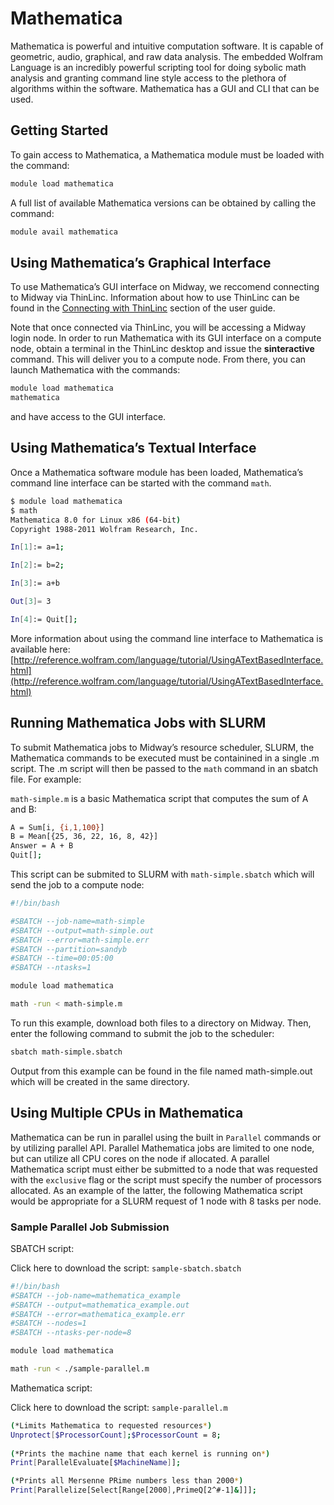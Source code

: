 # Mathematica

Mathematica is powerful and intuitive computation software.  It is capable of geometric, audio, graphical, and raw data analysis.  The embedded Wolfram Language is an incredibly powerful scripting tool for doing sybolic math analysis and granting command line style access to the plethora of algorithms within the software.  Mathematica has a GUI and CLI that can be used.

## Getting Started

To gain access to Mathematica, a Mathematica module must be loaded with the command:

```bash
module load mathematica
```

A full list of available Mathematica versions can be obtained by calling the command:

```bash
module avail mathematica
```

## Using Mathematica’s Graphical Interface

To use Mathematica’s GUI interface on Midway, we reccomend connecting to Midway via ThinLinc.  Information about how to use ThinLinc can be found in the [Connecting with ThinLinc](../../../connecting/index.md#thinlinc) section of the user guide.

Note that once connected via ThinLinc, you will be accessing a Midway login node.  In order to run Mathematica with its GUI interface on a compute node, obtain a terminal in the ThinLinc desktop and issue the **sinteractive** command.  This will deliver you to a compute node.  From there, you can launch Mathematica with the commands:

```bash
module load mathematica
mathematica
```

and have access to the GUI interface.

## Using Mathematica’s Textual Interface

Once a Mathematica software module has been loaded, Mathematica’s command line interface can be started with the command `math`.

```bash
$ module load mathematica
$ math
Mathematica 8.0 for Linux x86 (64-bit)
Copyright 1988-2011 Wolfram Research, Inc.

In[1]:= a=1;

In[2]:= b=2;

In[3]:= a+b

Out[3]= 3

In[4]:= Quit[];
```

More information about using the command line interface to Mathematica is available here: [http://reference.wolfram.com/language/tutorial/UsingATextBasedInterface.html](http://reference.wolfram.com/language/tutorial/UsingATextBasedInterface.html)

## Running Mathematica Jobs with SLURM

To submit Mathematica jobs to Midway’s resource scheduler, SLURM, the Mathematica commands to be executed must be containined in a single .m script.  The .m script will then be passed to the `math` command in an sbatch file.  For example:

`math-simple.m` is a basic Mathematica script that computes the sum of A and B:

```bash
A = Sum[i, {i,1,100}]
B = Mean[{25, 36, 22, 16, 8, 42}]
Answer = A + B
Quit[];
```

This script can be submited to SLURM with `math-simple.sbatch` which will send the job to a compute node:

```bash
#!/bin/bash

#SBATCH --job-name=math-simple
#SBATCH --output=math-simple.out
#SBATCH --error=math-simple.err
#SBATCH --partition=sandyb
#SBATCH --time=00:05:00
#SBATCH --ntasks=1

module load mathematica

math -run < math-simple.m
```

To run this example, download both files to a directory on Midway.  Then, enter the following command to submit the job to the scheduler:

```bash
sbatch math-simple.sbatch
```

Output from this example can be found in the file named math-simple.out which will be created in the same directory.

## Using Multiple CPUs in Mathematica

Mathematica can be run in parallel using the built in `Parallel` commands or by utilizing parallel API.  Parallel Mathematica jobs are limited to one node, but can utilize all CPU cores on the node if allocated.  A parallel Mathematica script must either be submitted to a node that was requested with the `exclusive` flag or the script must specify the number of processors allocated.  As an example of the latter, the following Mathematica script would be appropriate for a SLURM request of 1 node with 8 tasks per node.

### Sample Parallel Job Submission

SBATCH script:

Click here to download the script: `sample-sbatch.sbatch`

```bash
#!/bin/bash
#SBATCH --job-name=mathematica_example
#SBATCH --output=mathematica_example.out
#SBATCH --error=mathematica_example.err
#SBATCH --nodes=1
#SBATCH --ntasks-per-node=8

module load mathematica

math -run < ./sample-parallel.m
```

Mathematica script:

Click here to download the script: `sample-parallel.m`

```bash
(*Limits Mathematica to requested resources*)
Unprotect[$ProcessorCount];$ProcessorCount = 8;
 
(*Prints the machine name that each kernel is running on*)
Print[ParallelEvaluate[$MachineName]];

(*Prints all Mersenne PRime numbers less than 2000*)
Print[Parallelize[Select[Range[2000],PrimeQ[2^#-1]&]]];
```
